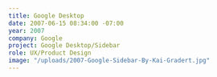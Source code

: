 ```yaml
---
title: Google Desktop
date: 2007-06-15 08:34:00 -07:00
year: 2007
company: Google
project: Google Desktop/Sidebar
role: UX/Product Design
image: "/uploads/2007-Google-Sidebar-By-Kai-Gradert.jpg"
---
```


